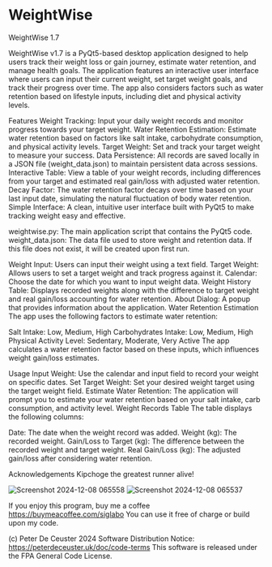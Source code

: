 # WeightWise
WeightWise 1.7
 
 
 
WeightWise v1.7 is a PyQt5-based desktop application designed to help users track their weight loss or gain journey, estimate water retention, and manage health goals. The application features an interactive user interface where users can input their current weight, set target weight goals, and track their progress over time. The app also considers factors such as water retention based on lifestyle inputs, including diet and physical activity levels.

Features
Weight Tracking: Input your daily weight records and monitor progress towards your target weight.
Water Retention Estimation: Estimate water retention based on factors like salt intake, carbohydrate consumption, and physical activity levels.
Target Weight: Set and track your target weight to measure your success.
Data Persistence: All records are saved locally in a JSON file (weight_data.json) to maintain persistent data across sessions.
Interactive Table: View a table of your weight records, including differences from your target and estimated real gain/loss with adjusted water retention.
Decay Factor: The water retention factor decays over time based on your last input date, simulating the natural fluctuation of body water retention.
Simple Interface: A clean, intuitive user interface built with PyQt5 to make tracking weight easy and effective.




weightwise.py: The main application script that contains the PyQt5 code.
weight_data.json: The data file used to store weight and retention data. If this file does not exist, it will be created upon first run.

Weight Input: Users can input their weight using a text field.
Target Weight: Allows users to set a target weight and track progress against it.
Calendar: Choose the date for which you want to input weight data.
Weight History Table: Displays recorded weights along with the difference to target weight and real gain/loss accounting for water retention.
About Dialog: A popup that provides information about the application.
Water Retention Estimation
The app uses the following factors to estimate water retention:

Salt Intake: Low, Medium, High
Carbohydrates Intake: Low, Medium, High
Physical Activity Level: Sedentary, Moderate, Very Active
The app calculates a water retention factor based on these inputs, which influences weight gain/loss estimates.

Usage
Input Weight: Use the calendar and input field to record your weight on specific dates.
Set Target Weight: Set your desired weight target using the target weight field.
Estimate Water Retention: The application will prompt you to estimate your water retention based on your salt intake, carb consumption, and activity level.
Weight Records Table
The table displays the following columns:

Date: The date when the weight record was added.
Weight (kg): The recorded weight.
Gain/Loss to Target (kg): The difference between the recorded weight and target weight.
Real Gain/Loss (kg): The adjusted gain/loss after considering water retention.


Acknowledgements
Kipchoge the greatest runner alive!

![Screenshot 2024-12-08 065558](https://github.com/user-attachments/assets/5f64042a-a077-42b8-9750-2dbd2f2813e3)
![Screenshot 2024-12-08 065537](https://github.com/user-attachments/assets/04eb3167-7f66-4cd0-91bf-30da552734ac)


If you enjoy this program, buy me a coffee https://buymeacoffee.com/siglabo
You can use it free of charge or build upon my code. 
 
(c) Peter De Ceuster 2024
Software Distribution Notice: https://peterdeceuster.uk/doc/code-terms 
This software is released under the FPA General Code License.
 
 

